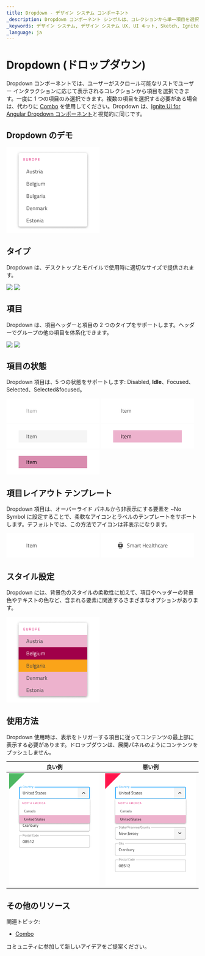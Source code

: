```yaml
---
title: Dropdown - デザイン システム コンポーネント
_description: Dropdown コンポーネント シンボルは、コレクションから単一項目を選択できます。
_keywords: デザイン システム, デザイン システム UX, UI キット, Sketch, Ignite UI for Angular, Sketch to Angular, Angular, Angular デザイン システム, Sketch からコードをエクスポート, Angular 用のデザイン キット, Sketch HTML, Sketch to HTML, Sketch UI キット
_language: ja
---
```


# Dropdown (ドロップダウン)

Dropdown コンポーネントでは、ユーザーがスクロール可能なリストでユーザー インタラクションに応じて表示されるコレクションから項目を選択できます。一度に 1 つの項目のみ選択できます。複数の項目を選択する必要がある場合は、代わりに [Combo](combo.md) を使用してください。Dropdown は、[Ignite UI for Angular Dropdown コンポーネント](https://jp.infragistics.com/products/ignite-ui-angular/angular/components/drop_down.html)と視覚的に同じです。

## Dropdown のデモ

<img class="responsive-img" src="../images/dropdown_demo.png" srcset="../images/dropdown_demo@2x.png 2x" />

## タイプ

Dropdown は、デスクトップとモバイルで使用時に適切なサイズで提供されます。

<img class="responsive-img" src="../images/dropdown_desktop.png" srcset="../images/dropdown_desktop@2x.png 2x" />
<img class="responsive-img" src="../images/dropdown_mobile.png" srcset="../images/dropdown_mobile@2x.png 2x" />

## 項目

Dropdown は、項目ヘッダーと項目の 2 つのタイプをサポートします。ヘッダーでグループの他の項目を体系化できます。

<img class="responsive-img" src="../images/dropdown_header.png" srcset="../images/dropdown_header@2x.png 2x" />
<img class="responsive-img" src="../images/dropdown_item.png" srcset="../images/dropdown_item@2x.png 2x" />

## 項目の状態

Dropdown 項目は、5 つの状態をサポートします: Disabled, **Idle**、Focused、Selected、Selected&focused。

<img class="responsive-img" src="../images/dropdown_item_disabled.png" srcset="../images/dropdown_item_disabled@2x.png 2x" />
<img class="responsive-img" src="../images/dropdown_item_idle.png" srcset="../images/dropdown_item_idle@2x.png 2x" />
<img class="responsive-img" src="../images/dropdown_item_focused.png" srcset="../images/dropdown_item_focused@2x.png 2x" />
<img class="responsive-img" src="../images/dropdown_item_selected.png" srcset="../images/dropdown_item_selected@2x.png 2x" />
<img class="responsive-img" src="../images/dropdown_item_selected_focused.png" srcset="../images/dropdown_item_selected_focused@2x.png 2x" />

## 項目レイアウト テンプレート

Dropdown 項目は、オーバーライド パネルから非表示にする要素を ~No Symbol に設定することで、柔軟なアイコンとラベルのテンプレートをサポートします。デフォルトでは、この方法でアイコンは非表示になります。

<img class="responsive-img" src="../images/dropdown_item_idle.png" srcset="../images/dropdown_item_idle@2x.png 2x" />
<img class="responsive-img" src="../images/dropdown_item_icon.png" srcset="../images/dropdown_item_icon@2x.png 2x" /> 

## スタイル設定

Dropdown には、背景色のスタイルの柔軟性に加えて、項目やヘッダーの背景色やテキストの色など、含まれる要素に関連するさまざまなオプションがあります。

<img class="responsive-img" src="../images/dropdown_styling.png" srcset="../images/dropdown_styling@2x.png 2x" />

## 使用方法

Dropdown 使用時は、表示をトリガーする項目に従ってコンテンツの最上部に表示する必要があります。ドロップダウンは、展開パネルのようにコンテンツをプッシュしません。

| 良い例                                                                                 | 悪い例                                                                                  |
| ---------------------------------------------------------------------------------- | -------------------------------------------------------------------------------------- |
| <img class="responsive-img" src="../images/dropdown_do1.png" srcset="../images/dropdown_do1@2x.png 2x" /> | <img class="responsive-img" src="../images/dropdown_dont1.png" srcset="../images/dropdown_dont1@2x.png 2x" /> |

## その他のリソース

関連トピック:

- [Combo](combo.md)
  <div class="divider--half"></div>

コミュニティに参加して新しいアイデアをご提案ください。
